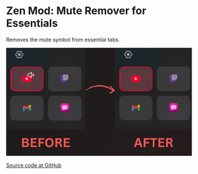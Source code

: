 # Zen Mod: Mute Remover for Essentials

Removes the mute symbol from essential tabs.

![screenshot](./remove-mute.png)

[Source code at GitHub](https://github.com/adityaflashraj/zen-mods)

